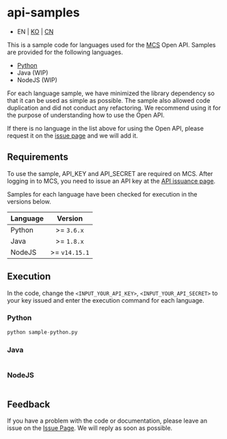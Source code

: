 # api-samples

- EN | [KO](docs/README-KO.md) | [CN](docs/README-CN.md)

This is a sample code for languages used for the [MCS](https://mycoinstory.com) Open API. Samples are provided for the following languages.

- [Python](sample-python.py)
- Java (WIP)
- NodeJS (WIP)

For each language sample, we have minimized the library dependency so that it can be used as simple as possible. The sample also allowed code duplication and did not conduct any refactoring. We recommend using it for the purpose of understanding how to use the Open API.

If there is no language in the list above for using the Open API, please request it on the [issue page](https://github.com/mcs-exchange/api-samples/issues) and we will add it.

## Requirements
To use the sample, API_KEY and API_SECRET are required on MCS. After logging in to MCS, you need to issue an API key at the [API issuance page](https://mycoinstory.com/account/api).

Samples for each language have been checked for execution in the versions below.

|Language | Version       |
|---------|:-------------:|
|Python   | >= `3.6.x`    |
|Java     | >= `1.8.x`    |
|NodeJS   | >= `v14.15.1` |

## Execution
In the code, change the  `<INPUT_YOUR_API_KEY>`, `<INPUT_YOUR_API_SECRET>` to your key issued and enter the execution command for each language.

### Python
```python 
python sample-python.py
```
### Java
```java
```
### NodeJS
```nodejs
```

## Feedback
If you have a problem with the code or documentation, please leave an issue on the [Issue Page](https://github.com/mcs-exchange/api-samples/issues). We will reply as soon as possible.